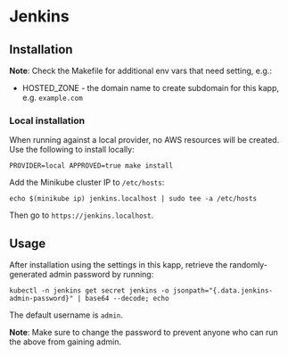 # Jenkins

## Installation
**Note**: Check the Makefile for additional env vars that need setting, e.g.:
* HOSTED_ZONE - the domain name to create subdomain for this kapp, 
  e.g. `example.com`

### Local installation
When running against a local provider, no AWS resources will be created. Use
the following to install locally:
```
PROVIDER=local APPROVED=true make install
``` 

Add the Minikube cluster IP to `/etc/hosts`:
```
echo $(minikube ip) jenkins.localhost | sudo tee -a /etc/hosts
```

Then go to `https://jenkins.localhost`.

## Usage
After installation using the settings in this kapp, retrieve the 
randomly-generated admin password by running:
```
kubectl -n jenkins get secret jenkins -o jsonpath="{.data.jenkins-admin-password}" | base64 --decode; echo
```
The default username is `admin`.

**Note**: Make sure to change the password to prevent anyone who can run the 
above from gaining admin.
